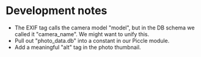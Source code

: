 # Development notes

- The EXIF tag calls the camera model "model", but in the DB schema we called it "camera_name". We might want to unify this.
- Pull out "photo_data.db" into a constant in our Piccle module.
- Add a meaningful "alt" tag in the photo thumbnail.
